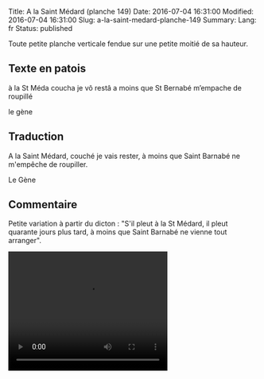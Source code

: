 Title: A la Saint Médard (planche 149)
Date: 2016-07-04 16:31:00
Modified: 2016-07-04 16:31:00
Slug: a-la-saint-medard-planche-149
Summary: 
Lang: fr
Status: published

Toute petite planche verticale fendue sur une petite moitié de sa hauteur.

<figure class="image-block" style="float: right;">
  <img alt="" src="{static}/images/planche_149.png">
  <figcaption style="max-width: 321px"></figcaption>
</figure>


## Texte en patois
à la St Méda coucha je vô restâ a moins que St Bernabé m’empache de roupillé

le gène

## Traduction
A la Saint Médard, couché je vais rester, à moins que Saint Barnabé ne m'empêche de roupiller.

Le Gène

## Commentaire
Petite variation à partir du dicton : "S'il pleut à la St Médard, il pleut quarante jours plus tard, à moins que Saint Barnabé ne vienne tout arranger".











<p style="text-align:justify;">

<video width="320" height="240" controls>
  <source src="{static}/videos/video_149.mp4" type="video/mp4">
</video>
